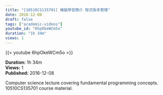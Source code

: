 ```yaml
---
title: "[10510CS135701] 機器學習簡介 程式版本管理"
date: 2016-12-08
draft: false
tags: ["academic-videos"]
youtube_id: "6hpOkeWCm5o"
duration: "1h 34m"
views: 1
---
```


{{< youtube 6hpOkeWCm5o >}}

**Duration:** 1h 34m  
**Views:** 1  
**Published:** 2016-12-08

Computer science lecture covering fundamental programming concepts. 10510CS135701 course material.
